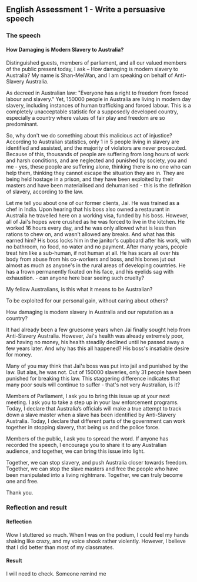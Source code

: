 <head>
  <title>Year 8 English Assignment 1</title>
</head>
<body>
  <h2>English Assessment 1 - Write a persuasive speech</h2>
  <h3>The speech</h3>
  <h4>How Damaging is Modern Slavery to Australia?</h4>
  <p>Distinguished guests, members of parliament, and all our valued members of the public present today, I ask – How damaging is modern slavery to Australia? My name is Shan-MeiWan, and I am speaking on behalf of Anti-Slavery Australia.</p>
  <p>As decreed in Australian law: "Everyone has a right to freedom from forced labour and slavery." Yet, 150000 people in Australia are living in modern day slavery, including instances of human trafficking and forced labour. This is a completely unacceptable statistic for a supposedly developed country, especially a country where values of fair play and freedom are so predominant.</p>
  <p>So, why don't we do something about this malicious act of injustice? According to Australian statistics, only 1 in 5 people living in slavery are identified and assisted, and the majority of violators are never prosecuted. Because of this, thousands of people are suffering from long hours of work and harsh conditions, and are neglected and punished by society, you and me - yes, these people are suffering alone, thinking there is no one who can help them, thinking they cannot escape the situation they are in. They are being held hostage in a prison, and they have been exploited by their masters and have been materialised and dehumanised - this is the definition of slavery, according to the law.</p>
  <p>Let me tell you about one of our former clients, Jai. He was trained as a chef in India. Upon hearing that his boss also owned a restaurant in Australia he travelled here on a working visa, funded by his boss. However, all of Jai's hopes were crushed as he was forced to live in the kitchen. He worked 16 hours every day, and he was only allowed what is less than rations to chew on, and wasn’t allowed any breaks. And what has this earned him? His boss locks him in the janitor's cupboard after his work, with no bathroom, no food, no water and no payment. After many years, people treat him like a sub-human, if not human at all. He has scars all over his body from abuse from his co-workers and boss, and his bones jut out almost as much as anyone's in the rural areas of developing countries. He has a frown permanently fixated on his face, and his eyelids sag with exhaustion. - can anyone here bear seeing such cruelty?</p>
  <p>My fellow Australians, is this what it means to be Australian?</p>
  <p>To be exploited for our personal gain, without caring about others?</p>
  <p>How damaging is modern slavery in Australia and our reputation as a country?</p>
  <p>It had already been a few gruesome years when Jai finally sought help from Anti-Slavery Australia. However, Jai's health was already extremely poor, and having no money, his health steadily declined until he passed away a few years later. And why has this all happened? His boss's insatiable desire for money. </p>
  <p>Many of you may think that Jai's boss was put into jail and punished by the law. But alas, he was not. Out of 150000 slaveries, only 31 people have been punished for breaking this law. This staggering difference indicates that many poor souls will continue to suffer - that's not very Australian, is it?</p>
  <p>Members of Parliament, I ask you to bring this issue up at your next meeting. I ask you to take a step up in your law enforcement programs. Today, I declare that Australia’s officials will make a true attempt to track down a slave master when a slave has been identified by Anti-Slavery Australia. Today, I declare that different parts of the government can work together in stopping slavery, that being us and the police force.</p>
  <p>Members of the public, I ask you to spread the word. If anyone has recorded the speech, I encourage you to share it to any Australian audience, and together, we can bring this issue into light.</p>
  <p>Together, we can stop slavery, and push Australia closer towards freedom. Together, we can stop the slave masters and free the people who have been manipulated into a living nightmare. Together, we can truly become one and free.</p>
  <p>Thank you.</p>
  <h3>Reflection and result</h3>
  <h4>Reflection</h4>
  <p>Wow I stuttered so much. When I was on the podium, I could feel my hands shaking like crazy, and my voice shook rather violently. However, I believe that I did better than most of my classmates.</p>
  <h4>Result</h4>
  <p>I will need to check. Someone remind me</p>
</body>
